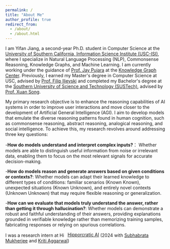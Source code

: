 ```yaml
---
permalink: /
title: "About Me"
author_profile: true
redirect_from: 
  - /about/
  - /about.html
---
```

I am Yifan Jiang, a second-year Ph.D. student in Computer Science at the [University of Southern California, Information Science Institute (USC-ISI)](https://www.isi.edu/), where I specialize in Natural Language Processing (NLP), Commonsense Reasoning, Knowledge Graphs, and Machine Learning. I am currently working under the guidance of [Prof. Jay Pujara](https://www.jaypujara.org/index.html) at the [Knowledge Graph Center](https://www.isi.edu/centers-ckg/). Previously, I earned my Master's degree in Computer Science at USC, advised by [Prof. Filip Ilievski](https://www.ilievski.info/) and completed my Bachelor's degree at the [Southern University of Science and Technology (SUSTech)](https://www.sustech.edu.cn/en/), advised by [Prof. Xuan Song](https://sai.jlu.edu.cn/info/1094/4545.htm).

My primary research objective is to enhance the reasoning capabilities of AI systems in order to improve user interactions and move closer to the development of Artificial General Intelligence (AGI). I aim to develop models that emulate the diverse reasoning patterns found in human cognition, such as commonsense reasoning, abstract reasoning, analogical reasoning, and social intelligence. To achieve this, my research revolves around addressing three key questions:

-**How do models understand and interpret complex inputs?**： Whether models are able to distinguish useful information from noise or irrelevant data, enabling them to focus on the most relevant signals for accurate decision-making.

-**How do models reason and generate answers based on given conditions or contexts?**: Whether models can adapt their learned knowledge to different types of conditions: familiar scenarios (Known Known), unexpected situations (Known Unknown), and entirely novel contexts (Unknown Unknown) that may require flexible reasoning or generalization.

-**How can we evaluate that models truly understand the answer, rather than getting it through hallucination?**: Whether models can demonstrate a robust and faithful understanding of their answers, providing explanations grounded in verifiable knowledge rather than memorizing training samples, fabricating responses or relying on spurious correlations.

I was a research intern at <a href="https://www.hippocraticai.com/" style="display: inline-flex; align-items: center;"><img src="https://github.com/yifanJIANG-921/yifanJIANG-921.github.io/blob/master/assets/main-hippocratic-logo-full-color.jpg" alt="Hippocratic AI Logo" style="height: 1em; width: 1.5em; margin-right: 0.3em;">Hipporcratic AI</a> (2024 with [Subhabrata Mukherjee](https://subhomukherjee.com/) and [Kriti Aggarwal](https://www.linkedin.com/in/kriti-agg/))  





